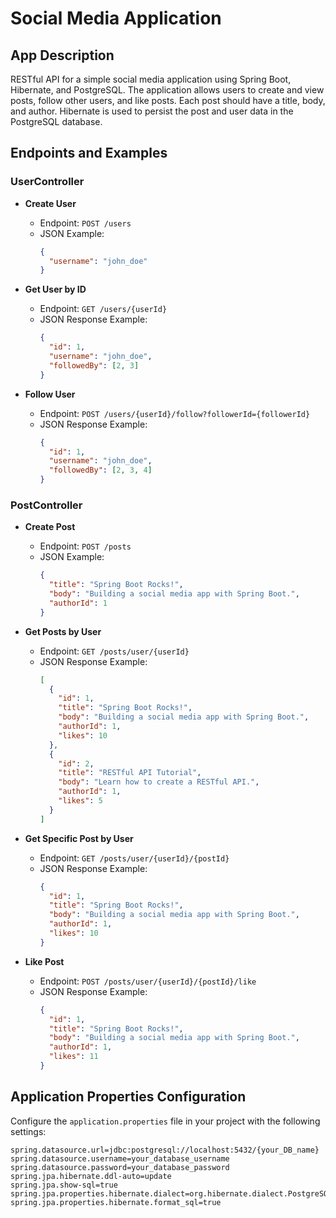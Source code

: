# Social Media Application

## App Description

RESTful API for a simple social media application using Spring Boot, Hibernate, and PostgreSQL. The application allows users to create and view posts, follow other users, and like posts. Each post should have a title, body, and author. Hibernate is used to persist the post and user data in the PostgreSQL database.

## Endpoints and Examples

### UserController

- **Create User**
  - Endpoint: `POST /users`
  - JSON Example:
    ```json
    {
      "username": "john_doe"
    }
    ```
  
- **Get User by ID**
  - Endpoint: `GET /users/{userId}`
  - JSON Response Example:
    ```json
    {
      "id": 1,
      "username": "john_doe",
      "followedBy": [2, 3]
    }
    ```
  
- **Follow User**
  - Endpoint: `POST /users/{userId}/follow?followerId={followerId}`
  - JSON Response Example:
    ```json
    {
      "id": 1,
      "username": "john_doe",
      "followedBy": [2, 3, 4]
    }
    ```

### PostController

- **Create Post**
  - Endpoint: `POST /posts`
  - JSON Example:
    ```json
    {
      "title": "Spring Boot Rocks!",
      "body": "Building a social media app with Spring Boot.",
      "authorId": 1
    }
    ```
  
- **Get Posts by User**
  - Endpoint: `GET /posts/user/{userId}`
  - JSON Response Example:
    ```json
    [
      {
        "id": 1,
        "title": "Spring Boot Rocks!",
        "body": "Building a social media app with Spring Boot.",
        "authorId": 1,
        "likes": 10
      },
      {
        "id": 2,
        "title": "RESTful API Tutorial",
        "body": "Learn how to create a RESTful API.",
        "authorId": 1,
        "likes": 5
      }
    ]
    ```
  
- **Get Specific Post by User**
  - Endpoint: `GET /posts/user/{userId}/{postId}`
  - JSON Response Example:
    ```json
    {
      "id": 1,
      "title": "Spring Boot Rocks!",
      "body": "Building a social media app with Spring Boot.",
      "authorId": 1,
      "likes": 10
    }
    ```
  
- **Like Post**
  - Endpoint: `POST /posts/user/{userId}/{postId}/like`
  - JSON Response Example:
    ```json
    {
      "id": 1,
      "title": "Spring Boot Rocks!",
      "body": "Building a social media app with Spring Boot.",
      "authorId": 1,
      "likes": 11
    }
    ```

## Application Properties Configuration

Configure the `application.properties` file in your project with the following settings:

```properties
spring.datasource.url=jdbc:postgresql://localhost:5432/{your_DB_name}
spring.datasource.username=your_database_username
spring.datasource.password=your_database_password
spring.jpa.hibernate.ddl-auto=update
spring.jpa.show-sql=true
spring.jpa.properties.hibernate.dialect=org.hibernate.dialect.PostgreSQLDialect
spring.jpa.properties.hibernate.format_sql=true



